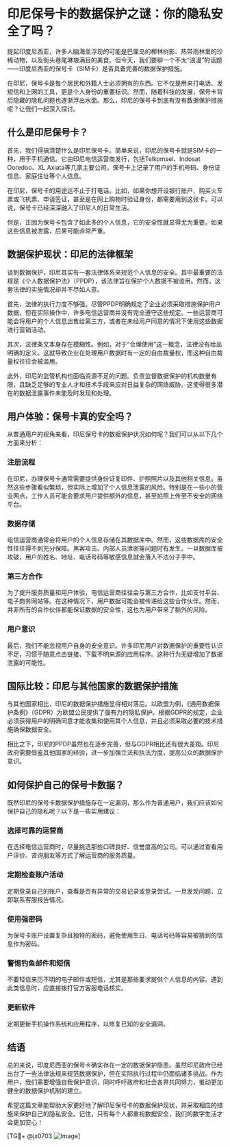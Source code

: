 # 印尼保号卡的数据保护之谜：你的隐私安全了吗？

提起印度尼西亚，许多人脑海里浮现的可能是巴厘岛的椰林树影、热带雨林里的珍稀动物，以及街头巷尾琳琅满目的美食。但今天，我们要聊一个不太“浪漫”的话题——印度尼西亚的保号卡（SIM卡）是否具备完善的数据保护措施。

在印尼，保号卡是每个居民和外籍人士必须拥有的东西。它不仅是用来打电话、发短信和上网的工具，更是个人身份的重要标识。然而，随着科技的发展，保号卡背后隐藏的隐私问题也逐渐浮出水面。那么，印尼的保号卡到底有没有数据保护措施呢？让我们一起深入探讨。

## 什么是印尼保号卡？

首先，我们得搞清楚什么是印尼保号卡。简单来说，印尼的保号卡就是SIM卡的一种，用于手机通信。它由印尼电信运营商发行，包括Telkomsel、Indosat Ooredoo、XL Axiata等几家主要公司。保号卡上记录了用户的手机号码、身份证信息、家庭住址等个人信息。

在印尼，保号卡的用途远不止于打电话。比如，如果你想开设银行账户、购买火车票或飞机票、申请签证，甚至是在网上购物时验证身份，都需要用到这张卡。可以说，保号卡已经深深融入了印尼人的日常生活。

但是，正因为保号卡包含了如此多的个人信息，它的安全性就显得尤为重要。如果这些信息被泄露，后果可能非常严重。

## 数据保护现状：印尼的法律框架

谈到数据保护，印尼其实有一套法律体系来规范个人信息的安全。其中最重要的法规是《个人数据保护法》（PPDP），该法律旨在保护个人数据不被滥用。然而，这套法律的实施情况却并不尽如人意。

首先，法律的执行力度不够强。尽管PPDP明确规定了企业必须采取措施保护用户数据，但在实际操作中，许多电信运营商并没有完全遵守这些规定。一些运营商可能会将用户的个人信息出售给第三方，或者在未经用户同意的情况下使用这些数据进行营销活动。

其次，法律条文本身存在模糊性。例如，对于“合理使用”这一概念，法律没有给出明确的定义。这就导致企业在处理用户数据时有一定的自由裁量权，而这种自由裁量权往往会被滥用。

此外，印尼的监管机构也面临资源不足的问题。负责监督数据保护的机构数量有限，且缺乏足够的专业人才和技术手段来应对日益复杂的网络威胁。这使得很多潜在的数据泄露事件未能及时发现和处理。

## 用户体验：保号卡真的安全吗？

从普通用户的视角来看，印尼保号卡的数据保护状况如何呢？我们可以从以下几个方面来分析：

### 注册流程

在印尼，办理保号卡通常需要提供身份证复印件、护照照片以及其他相关信息。虽然这些步骤看似繁琐，但实际上增加了个人信息泄露的风险。特别是在一些小的营业网点，工作人员可能会要求用户提供额外的信息，甚至拍照上传至不安全的网络平台。

### 数据存储

电信运营商通常会将用户的个人信息存储在其数据库中。然而，这些数据库的安全性往往得不到充分保障。黑客攻击、内部人员泄密等问题时有发生。一旦数据库被攻破，用户的姓名、地址、电话号码等敏感信息就会落入不法分子手中。

### 第三方合作

为了提升服务质量和用户体验，电信运营商往往会与第三方合作，比如支付平台、电子商务网站等。在这种情况下，用户数据可能会被传递给这些合作伙伴。然而，并非所有的合作伙伴都能保证数据的安全性，这也为用户带来了额外的风险。

### 用户意识

最后，我们不能忽视用户自身的安全意识。许多印尼用户对数据保护的重要性认识不足，习惯于随意点击链接、下载不明来源的应用程序。这种行为无疑增加了数据泄露的可能性。

## 国际比较：印尼与其他国家的数据保护措施

与其他国家相比，印尼的数据保护措施显得相对落后。以欧盟为例，《通用数据保护条例》（GDPR）为欧盟公民提供了强有力的隐私保护。根据GDPR的规定，企业必须获得用户的明确同意才能收集和使用其个人信息，并且必须采取必要的技术措施确保数据安全。

相比之下，印尼的PPDP虽然也在逐步完善，但与GDPR相比还有很大差距。印尼政府需要借鉴其他国家的经验，进一步加强立法和执法力度，提高公众的数据保护意识。

## 如何保护自己的保号卡数据？

既然印尼的保号卡数据保护措施存在一定漏洞，那么作为普通用户，我们应该如何保护自己的隐私呢？以下是一些实用建议：

### 选择可靠的运营商

在选择电信运营商时，尽量挑选那些口碑良好、信誉度高的公司。可以通过查看用户评价、咨询朋友等方式了解运营商的服务质量。

### 定期检查账户活动

定期登录自己的账户，查看是否有异常的交易记录或登录尝试。一旦发现问题，立即联系客服报告情况。

### 使用强密码

为保号卡账户设置复杂且独特的密码，避免使用生日、电话号码等容易被猜到的信息作为密码。

### 警惕钓鱼邮件和短信

不要轻信来历不明的电子邮件或短信，尤其是那些要求提供个人信息的内容。遇到此类信息时，应直接拨打官方客服电话核实。

### 更新软件

定期更新手机操作系统和应用程序，以修复已知的安全漏洞。

## 结语

总的来说，印度尼西亚的保号卡确实存在一定的数据保护隐患。虽然印尼政府已经出台了一些法律法规来规范数据保护，但在实际执行过程中仍面临诸多挑战。作为用户，我们需要增强自我保护意识，同时呼吁政府和社会各界共同努力，推动更加健全的数据保护机制的建立。

希望这篇文章能帮助大家更好地了解印尼保号卡的数据保护现状，并采取相应的措施来保护自己的隐私安全。记住，只有每个人都重视数据安全，我们的数字生活才会更加安心！

[TG💪+ @jx0703 ![Image](https://github.com/user-attachments/assets/dbca1d08-cadb-493c-b0ec-ad6f7a83f270)]